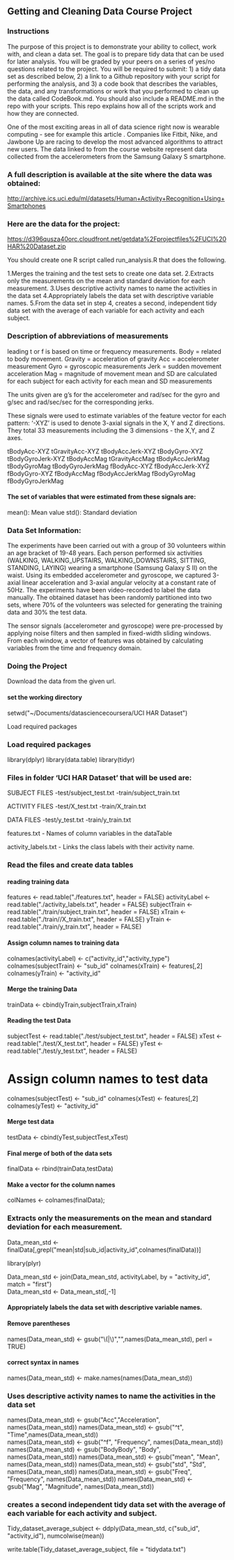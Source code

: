 ## Getting and Cleaning Data Course Project

### Instructions
The purpose of this project is to demonstrate your ability to collect, work with, and clean a data set. The goal is to prepare tidy data that can be used for later analysis. You will be graded by your peers on a series of yes/no questions related to the project. You will be required to submit: 1) a tidy data set as described below, 2) a link to a Github repository with your script for performing the analysis, and 3) a code book that describes the variables, the data, and any transformations or work that you performed to clean up the data called CodeBook.md. You should also include a README.md in the repo with your scripts. This repo explains how all of the scripts work and how they are connected.

One of the most exciting areas in all of data science right now is wearable computing - see for example this article . Companies like Fitbit, Nike, and Jawbone Up are racing to develop the most advanced algorithms to attract new users. The data linked to from the course website represent data collected from the accelerometers from the Samsung Galaxy S smartphone. 

### A full description is available at the site where the data was obtained:
http://archive.ics.uci.edu/ml/datasets/Human+Activity+Recognition+Using+Smartphones

### Here are the data for the project:
https://d396qusza40orc.cloudfront.net/getdata%2Fprojectfiles%2FUCI%20HAR%20Dataset.zip

You should create one R script called run_analysis.R that does the following.

1.Merges the training and the test sets to create one data set.
2.Extracts only the measurements on the mean and standard deviation for each measurement.
3.Uses descriptive activity names to name the activities in the data set
4.Appropriately labels the data set with descriptive variable names.
5.From the data set in step 4, creates a second, independent tidy data set with the average of each variable for each activity and each subject.

### Description of abbreviations of measurements
leading t or f is based on time or frequency measurements.
Body = related to body movement.
Gravity = acceleration of gravity
Acc = accelerometer measurement
Gyro = gyroscopic measurements
Jerk = sudden movement acceleration
Mag = magnitude of movement
mean and SD are calculated for each subject for each activity for each mean and SD measurements

The units given are g’s for the accelerometer and rad/sec for the gyro and g/sec and rad/sec/sec for the corresponding jerks.

These signals were used to estimate variables of the feature vector for each pattern:
‘-XYZ’ is used to denote 3-axial signals in the X, Y and Z directions. They total 33 measurements including the 3 dimensions - the X,Y, and Z axes.

tBodyAcc-XYZ
tGravityAcc-XYZ
tBodyAccJerk-XYZ
tBodyGyro-XYZ
tBodyGyroJerk-XYZ
tBodyAccMag
tGravityAccMag
tBodyAccJerkMag
tBodyGyroMag
tBodyGyroJerkMag
fBodyAcc-XYZ
fBodyAccJerk-XYZ
fBodyGyro-XYZ
fBodyAccMag
fBodyAccJerkMag
fBodyGyroMag
fBodyGyroJerkMag

#### The set of variables that were estimated from these signals are:
mean(): Mean value
std(): Standard deviation

### Data Set Information:
The experiments have been carried out with a group of 30 volunteers within an age bracket of 19-48 years. Each person performed six activities (WALKING, WALKING_UPSTAIRS, WALKING_DOWNSTAIRS, SITTING, STANDING, LAYING) wearing a smartphone (Samsung Galaxy S II) on the waist. Using its embedded accelerometer and gyroscope, we captured 3-axial linear acceleration and 3-axial angular velocity at a constant rate of 50Hz. The experiments have been video-recorded to label the data manually. The obtained dataset has been randomly partitioned into two sets, where 70% of the volunteers was selected for generating the training data and 30% the test data.

The sensor signals (accelerometer and gyroscope) were pre-processed by applying noise filters and then sampled in fixed-width sliding windows. From each window, a vector of features was obtained by calculating variables from the time and frequency domain.

### Doing the Project
Download the data from the given url. 
#### set the working directory
setwd("~/Documents/datasciencecoursera/UCI HAR Dataset")

Load required packages

### Load required packages
library(dplyr)
library(data.table)
library(tidyr)

### Files in folder ‘UCI HAR Dataset’ that will be used are:

SUBJECT FILES
 -test/subject_test.txt
 -train/subject_train.txt
 
ACTIVITY FILES
 -test/X_test.txt
 -train/X_train.txt
 
DATA FILES
 -test/y_test.txt
 -train/y_train.txt
 
features.txt - Names of column variables in the dataTable

activity_labels.txt - Links the class labels with their activity name.

### Read the files and create data tables 

#### reading training data 
features      <- read.table("./features.txt", header = FALSE)
activityLabel <- read.table("./activity_labels.txt", header = FALSE)
subjectTrain  <- read.table("./train/subject_train.txt", header = FALSE)
xTrain        <- read.table("./train//X_train.txt", header = FALSE)
yTrain        <- read.table("./train/y_train.txt", header = FALSE)

#### Assign column names to training data
  colnames(activityLabel) <- c("activity_id","activity_type")
  colnames(subjectTrain)  <- "sub_id"
  colnames(xTrain)        <- features[,2]
  colnames(yTrain)        <- "activity_id"
  
#### Merge the training Data
  trainData <- cbind(yTrain,subjectTrain,xTrain)
  
#### Reading the test Data
  subjectTest <- read.table("./test/subject_test.txt", header = FALSE)
  xTest       <- read.table("./test/X_test.txt", header = FALSE)
  yTest       <- read.table("./test/y_test.txt", header = FALSE)
  
  # Assign column names to test data
  colnames(subjectTest) <- "sub_id"
  colnames(xTest)       <- features[,2]  
  colnames(yTest)       <- "activity_id"  
  
#### Merge test data
  testData <- cbind(yTest,subjectTest,xTest)

#### Final merge of both of the data sets
  finalData <- rbind(trainData,testData)
  
#### Make a vector for the column names
  colNames <- colnames(finalData);
  
  
### Extracts only the measurements on the mean and standard deviation for each measurement.
  Data_mean_std <- finalData[,grepl("mean|std|sub_id|activity_id",colnames(finalData))]

  library(plyr)
  
  Data_mean_std <- join(Data_mean_std, activityLabel, by = "activity_id", match = "first")  
  Data_mean_std <- Data_mean_std[,-1]

#### Appropriately labels the data set with descriptive variable names.

#### Remove parentheses 
  names(Data_mean_std) <- gsub("\\(|\\)","",names(Data_mean_std), perl = TRUE)
  
#### correct syntax in names
  names(Data_mean_std) <- make.names(names(Data_mean_std))
  
### Uses descriptive activity names to name the activities in the data set
  names(Data_mean_std) <- gsub("Acc","Acceleration", names(Data_mean_std))
  names(Data_mean_std) <- gsub("^t", "Time",names(Data_mean_std))  
  names(Data_mean_std) <- gsub("^f", "Frequency", names(Data_mean_std))
  names(Data_mean_std) <- gsub("BodyBody", "Body", names(Data_mean_std))
  names(Data_mean_std) <- gsub("mean", "Mean", names(Data_mean_std))
  names(Data_mean_std) <- gsub("std", "Std", names(Data_mean_std))
  names(Data_mean_std) <- gsub("Freq", "Frequency", names(Data_mean_std))
  names(Data_mean_std) <- gsub("Mag", "Magnitude", names(Data_mean_std))
  
### creates a second independent tidy data set with the average of each variable for each activity and subject.
  
Tidy_dataset_average_subject <- ddply(Data_mean_std, c("sub_id", "activity_id"), numcolwise(mean))
 
write.table(Tidy_dataset_average_subject, file = "tidydata.txt")